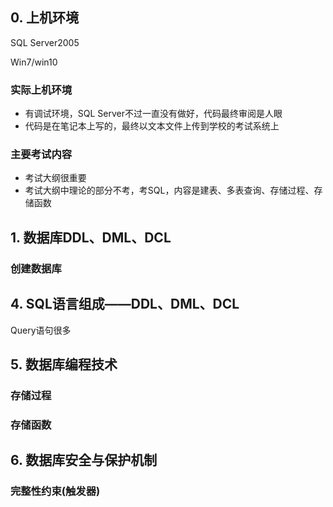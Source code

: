 ## 0. 上机环境

SQL Server2005

Win7/win10



### 实际上机环境

- 有调试环境，SQL Server不过一直没有做好，代码最终审阅是人眼
- 代码是在笔记本上写的，最终以文本文件上传到学校的考试系统上



### 主要考试内容

- 考试大纲很重要
- 考试大纲中理论的部分不考，考SQL，内容是建表、多表查询、存储过程、存储函数





## 1. 数据库DDL、DML、DCL



### 创建数据库





## 4. SQL语言组成——DDL、DML、DCL



Query语句很多







## 5. 数据库编程技术

### 存储过程







### 存储函数





## 6. 数据库安全与保护机制

### 完整性约束(触发器)

